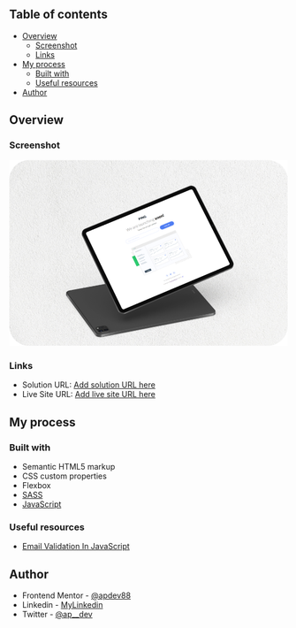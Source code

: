 ## Table of contents

- [Overview](#overview)
  - [Screenshot](#screenshot)
  - [Links](#links)
- [My process](#my-process)
  - [Built with](#built-with)
  - [Useful resources](#useful-resources)
- [Author](#author)

## Overview

### Screenshot

![](./design/ping-mockup.png)

### Links

- Solution URL: [Add solution URL here](https://your-solution-url.com)
- Live Site URL: [Add live site URL here](https://your-live-site-url.com)

## My process

### Built with

- Semantic HTML5 markup
- CSS custom properties
- Flexbox
- [SASS](https://sass-lang.com/)
- [JavaScript](https://developer.mozilla.org/en-US/docs/Web/JavaScript)

### Useful resources

- [Email Validation In JavaScript](https://www.youtube.com/watch?v=nRHCoOVSu5k&t=567s)

## Author

- Frontend Mentor - [@apdev88](https://www.frontendmentor.io/profile/APdev88)
- Linkedin - [MyLinkedin](https://www.linkedin.com/in/apdev88/)
- Twitter - [@ap\_\_dev](https://twitter.com/ap__dev)
